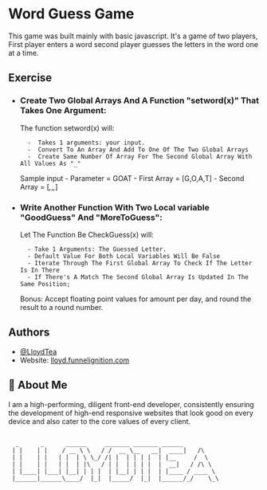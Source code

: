 # Word Guess Game

This game was built mainly with basic javascript. It's a game of two players, First player enters a word second player guesses the letters in the word one at a time.

## Exercise

- ### Create Two Global Arrays And A Function "setword(x)" That Takes One Argument:

  The function setword(x) will:

        -  Takes 1 arguments: your input.
        -  Convert To An Array And Add To One Of The Two Global Arrays
        -  Create Same Number Of Array For The Second Global Array With All Values As "_"

  Sample input - Parameter = GOAT - First Array = [G,O,A,T] - Second Array = [_,_,_,_]

- ### Write Another Function With Two Local variable "GoodGuess" And "MoreToGuess":

  Let The Function Be CheckGuess(x) will:

        - Take 1 Arguments: The Guessed Letter.
        - Default Value For Both Local Variables Will Be False
        - Iterate Through The First Global Array To Check If The Letter Is In There
        - If There's A Match The Second Global Array Is Updated In The Same Position;

  Bonus: Accept floating point values for amount per day, and round the result to a round number.

## Authors

- [@LloydTea](https://github.com/LloydTea)
- Website: [lloyd.funnelignition.com](https://lloyd.funnelignition.com/)

## 🚀 About Me

I am a high-performing, diligent front-end developer, consistently ensuring the development of high-end responsive websites that look good on every device and also cater to the core values of every client.

##

      _      _      ______     _______ _______ ______
     | |    | |    / __ \ \   / /  __ \__   __|  ____|   /\
     | |    | |   | |  | \ \_/ /| |  | | | |  | |__     /  \
     | |    | |   | |  | |\   / | |  | | | |  |  __|   / /\ \
     | |____| |___| |__| | | |  | |__| | | |  | |____ / ____ \
     |______|______\____/  |_|  |_____/  |_|  |______/_/    \_\
